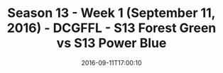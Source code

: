 ---
title: Season 13 - Week 1 (September 11, 2016) - DCGFFL - S13 Forest Green vs S13
  Power Blue
teams-score:
- team: _teams/s13-forest.md
  score: 18
- team: _teams/s13-power-blue.md
  score: 12
mvp: A. Esquer (Forest); G. Carter (Power Blue)
game-ball: T. Stransky (Forest); F. Rogers (Power Blue)
sportsperson: ''
season: 13
week: 1
date: '2016-09-11T17:00:10'
pageid: season-13-week-1-september-11-2016-4814-vs-4824
---